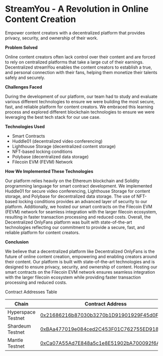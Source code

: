 # StreamYou - A Revolution in Online Content Creation

Empower content creators with a decentralized platform that provides privacy, security, and ownership of their work.

**Problem Solved**

Online content creators often lack control over their content and are forced to rely on centralized platforms that take a large cut of their earnings. Decentralized streamYou enables the content creators to establish a true, and personal connection with their fans, helping them monetize their talents safely and securely.

**Challenges Faced**

During the development of our platform, our team had to study and evaluate various different technologies to ensure we were building the most secure, fast, and reliable platform for content creators. We embraced this learning process and explored different blockchain technologies to ensure we were leveraging the best tech stack for our use case.

**Technologies Used**

* Smart Contracts
* Huddle01 (decentralized video conferencing)
* Lighthouse Storage (decentralized content storage)
* NFT-based locking conditions
* Polybase (decentralized data storage)
* Filecoin EVM (FEVM) Network

**How We Implemented These Technologies**

Our platform relies heavily on the Ethereum blockchain and Solidity programming language for smart contract development. We implemented Huddle01 for secure video conferencing, Lighthouse Storage for content storage, and Polybase for decentralized data storage. The use of NFT-based locking conditions provides an advanced layer of security to our platform. Additionally, we hosted our smart contracts on the Filecoin EVM (FEVM) network for seamless integration with the larger filecoin ecosystem, resulting in faster transaction processing and reduced costs. Overall, the Decentralized OnlyFans platform was built with state-of-the-art technologies reflecting our commitment to provide a secure, fast, and reliable platform for content creators.

**Conclusion**

We believe that a decentralized platform like Decentralized OnlyFans is the future of online content creation, empowering and enabling creators around their content. Our platform is built with state-of-the-art technologies and is designed to ensure privacy, security, and ownership of content. Hosting our smart contracts on the Filecoin EVM network ensures seamless integration with the larger filecoin ecosystem while providing faster transaction processing and reduced costs.

Contract Addresses Table

| Chain              | Contract Address                                                                                                                                 |
|--------------------|--------------------------------------------------------------------------------------------------------------------------------------------------|
| Hyperspace Testnet | [0x21686216b87030b3270b1D91901929F45d0F0138](https://explorer.glif.io/address/0x21686216b87030b3270b1D91901929F45d0F0138/?network=hyperspacenet) |
| Shardeum Testnet   | [0xBAa477019e084ced2C453F01C762755ED9189660](https://explorer-liberty20.shardeum.org/account/0xBAa477019e084ced2C453F01C762755ED9189660)         |
| Mantle Testnet     | [0xCa07A55Ad7E848a5c1e8E51902bA700092f6AA25](https://explorer.testnet.mantle.xyz/address/0xCa07A55Ad7E848a5c1e8E51902bA700092f6AA25)                                                                                                                                       |
